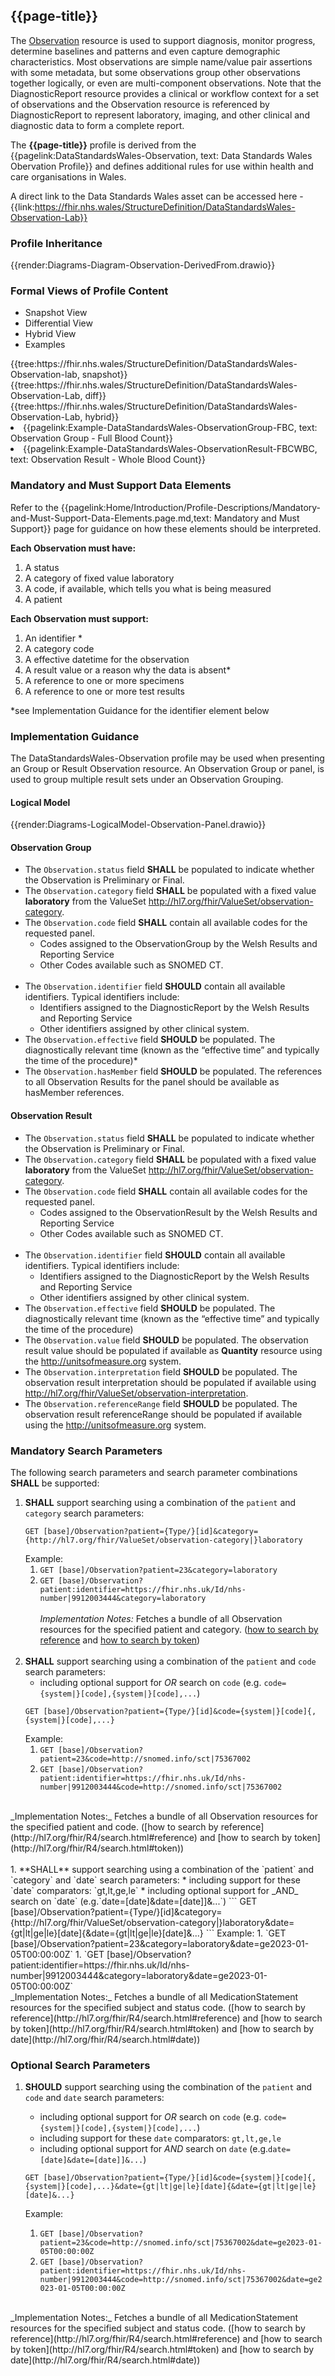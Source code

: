 <div class="warning"><span class="ExperiWarn"></span></div>

## {{page-title}}
The [Observation](https://www.hl7.org/fhir/r4/Observation.html) resource is used to support diagnosis, monitor progress, determine baselines and patterns and even capture demographic characteristics. Most observations are simple name/value pair assertions with some metadata, but some observations group other observations together logically, or even are multi-component observations. Note that the DiagnosticReport resource provides a clinical or workflow context for a set of observations and the Observation resource is referenced by DiagnosticReport to represent laboratory, imaging, and other clinical and diagnostic data to form a complete report.


The **{{page-title}}** profile is derived from the {{pagelink:DataStandardsWales-Observation, text: Data Standards Wales Obervation Profile}} and defines additional rules for use within health and care organisations in Wales.

A direct link to the Data Standards Wales asset can be accessed here - {{link:https://fhir.nhs.wales/StructureDefinition/DataStandardsWales-Observation-Lab}}

### Profile Inheritance

{{render:Diagrams-Diagram-Observation-DerivedFrom.drawio}}

### Formal Views of Profile Content
<div class="tab-wrap">
  <ul class="tab-head">
    <li class="tablink tab-active" onclick="openCity(this,'tabsnap')" data-target="tabsnap">
      Snapshot View
    </li>
    <li class="tablink" onclick="openCity(this,'tabdiff')" data-target="tabdiff">
      Differential View
    </li>
    <li class="tablink" onclick="openCity(this,'tabhybrid')" data-target="tabhybrid">
      Hybrid View
    </li>
    <li class="tablink" onclick="openCity(this,'tabeg')" data-target="tabeg">
      Examples
    </li>    
  </ul>
  <div class="tab-main">
    <div id="tabsnap" class="tabcontent active">      
      {{tree:https://fhir.nhs.wales/StructureDefinition/DataStandardsWales-Observation-lab, snapshot}}
    </div>
    <div id="tabdiff" class="tabcontent">
      {{tree:https://fhir.nhs.wales/StructureDefinition/DataStandardsWales-Observation-Lab, diff}}
  </div>
    <div id="tabhybrid" class="tabcontent">
      {{tree:https://fhir.nhs.wales/StructureDefinition/DataStandardsWales-Observation-Lab, hybrid}}
  </div>
  <div id="tabeg" class="tabcontent">
    <list>
      <li>{{pagelink:Example-DataStandardsWales-ObservationGroup-FBC, text: Observation Group - Full Blood Count}}</li>
      <li>{{pagelink:Example-DataStandardsWales-ObservationResult-FBCWBC, text: Observation Result - Whole Blood Count}}</li>
    </list>
  </div>    
</div>

### Mandatory and Must Support Data Elements
Refer to the {{pagelink:Home/Introduction/Profile-Descriptions/Mandatory-and-Must-Support-Data-Elements.page.md,text: Mandatory and Must Support}} page for guidance on how these elements should be interpreted.
 
**Each Observation must have:**
1. A status
1. A category of fixed value laboratory
1. A code, if available, which tells you what is being measured
1. A patient

**Each Observation must support:**
1. An identifier *
1. A category code
1. A effective datetime for the observation
1. A result value or a reason why the data is absent*
1. A reference to one or more specimens
1. A reference to one or more test results

*see Implementation Guidance for the identifier element below

### Implementation Guidance
The DataStandardsWales-Observation profile may be used when presenting an Group or Result Observation resource. An Observation Group or panel, is used to group multiple result sets under an Observation Grouping.

#### Logical Model
{{render:Diagrams-LogicalModel-Observation-Panel.drawio}}

#### Observation Group
* The `Observation.status` field **SHALL** be populated to indicate whether the Observation is Preliminary or Final.
* The `Observation.category` field **SHALL** be populated with a fixed value **laboratory** from the ValueSet http://hl7.org/fhir/ValueSet/observation-category.
* The `Observation.code` field **SHALL** contain all available codes for the requested panel.
  * Codes assigned to the ObservationGroup by the Welsh Results and Reporting Service
  * Other Codes available such as SNOMED CT.
<br/><br/>
* The `Observation.identifier` field **SHOULD** contain all available identifiers. Typical identifiers include:
  * Identifiers assigned to the DiagnosticReport by the Welsh Results and Reporting Service
  * Other identifiers assigned by other clinical system.
* The `Observation.effective` field **SHOULD** be populated. The diagnostically relevant time (known as the “effective time” and typically the time of the procedure)*
* The `Observation.hasMember` field **SHOULD** be populated. The references to all Observation Results for the panel should be available as hasMember references.

#### Observation Result
* The `Observation.status` field **SHALL** be populated to indicate whether the Observation is Preliminary or Final.
* The `Observation.category` field **SHALL** be populated with a fixed value **laboratory** from the ValueSet http://hl7.org/fhir/ValueSet/observation-category.
* The `Observation.code` field **SHALL** contain all available codes for the requested panel.
  * Codes assigned to the ObservationResult by the Welsh Results and Reporting Service
  * Other Codes available such as SNOMED CT.
<br/><br/>
* The `Observation.identifier` field **SHOULD** contain all available identifiers. Typical identifiers include:
  * Identifiers assigned to the DiagnosticReport by the Welsh Results and Reporting Service
  * Other identifiers assigned by other clinical system.
* The `Observation.effective` field **SHOULD** be populated. The diagnostically relevant time (known as the “effective time” and typically the time of the procedure)
* The `Observation.value` field **SHOULD** be populated. The observation result value should be populated if available as **Quantity** resource using the http://unitsofmeasure.org system.
* The `Observation.interpretation` field **SHOULD** be populated. The observation result interpretation should be populated if available using http://hl7.org/fhir/ValueSet/observation-interpretation.
* The `Observation.referenceRange` field **SHOULD** be populated. The observation result referenceRange should be populated if available using the http://unitsofmeasure.org system.

### Mandatory Search Parameters
The following search parameters and search parameter combinations **SHALL** be supported:

1. **SHALL** support searching using a combination of the `patient` and `category` search parameters:
    ```
    GET [base]/Observation?patient={Type/}[id]&category={http://hl7.org/fhir/ValueSet/observation-category|}laboratory
    ```
    Example:
    1. `GET [base]/Observation?patient=23&category=laboratory` 
    1. `GET [base]/Observation?patient:identifier=https://fhir.nhs.uk/Id/nhs-number|9912003444&category=laboratory` 
<br><br>
_Implementation Notes:_ Fetches a bundle of all Observation resources for the specified patient and category. ([how to search by reference](http://hl7.org/fhir/R4/search.html#reference) and [how to search by token](http://hl7.org/fhir/R4/search.html#token))
<br><br>
1. **SHALL** support searching using a combination of the `patient` and `code` search parameters:
    * including optional support for _OR_ search on `code` (e.g. `code={system|}[code],{system|}[code],...`)
    ```
    GET [base]/Observation?patient={Type/}[id]&code={system|}[code]{,{system|}[code],...}
    ```
    Example:
    1. `GET [base]/Observation?patient=23&code=http://snomed.info/sct|75367002` 
    1. `GET [base]/Observation?patient:identifier=https://fhir.nhs.uk/Id/nhs-number|9912003444&code=http://snomed.info/sct|75367002` 
<br>  
_Implementation Notes:_ Fetches a bundle of all Observation resources for the specified patient and code. ([how to search by reference](http://hl7.org/fhir/R4/search.html#reference) and [how to search by token](http://hl7.org/fhir/R4/search.html#token))
<br><br>
1. **SHALL** support searching using a combination of the `patient` and `category` and `date` search parameters:
    * including support for these `date` comparators: `gt,lt,ge,le`
    * including optional support for _AND_ search on `date` (e.g.`date=[date]&date=[date]]&...`)
    ```
    GET [base]/Observation?patient={Type/}[id]&category={http://hl7.org/fhir/ValueSet/observation-category|}laboratory&date={gt|lt|ge|le}[date]{&date={gt|lt|ge|le}[date]&...}
    ```
    Example:
    1. `GET [base]/Observation?patient=23&category=laboratory&date=ge2023-01-05T00:00:00Z` 
    1. `GET [base]/Observation?patient:identifier=https://fhir.nhs.uk/Id/nhs-number|9912003444&category=laboratory&date=ge2023-01-05T00:00:00Z` 
<br>  
_Implementation Notes:_ Fetches a bundle of all MedicationStatement resources for the specified subject and status code. ([how to search by reference](http://hl7.org/fhir/R4/search.html#reference) and [how to search by token](http://hl7.org/fhir/R4/search.html#token) and [how to search by date](http://hl7.org/fhir/R4/search.html#date))
  
### Optional Search Parameters
1. **SHOULD** support searching using the combination of the `patient` and `code` and `date` search parameters:
    * including optional support for _OR_ search on `code` (e.g. `code={system|}[code],{system|}[code],...`) 
    * including support for these `date` comparators: `gt,lt,ge,le`
    * including optional support for _AND_ search on `date` (e.g.`date=[date]&date=[date]]&...`)    
    ```
    GET [base]/Observation?patient={Type/}[id]&code={system|}[code]{,{system|}[code],...}&date={gt|lt|ge|le}[date]{&date={gt|lt|ge|le}[date]&...}
    ```
    
    Example:
    
    1. `GET [base]/Observation?patient=23&code=http://snomed.info/sct|75367002&date=ge2023-01-05T00:00:00Z` 
    1. `GET [base]/Observation?patient:identifier=https://fhir.nhs.uk/Id/nhs-number|9912003444&code=http://snomed.info/sct|75367002&date=ge2023-01-05T00:00:00Z`    
<br>
_Implementation Notes:_ Fetches a bundle of all MedicationStatement resources for the specified subject and status code. ([how to search by reference](http://hl7.org/fhir/R4/search.html#reference) and [how to search by token](http://hl7.org/fhir/R4/search.html#token) and [how to search by date](http://hl7.org/fhir/R4/search.html#date))